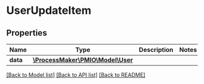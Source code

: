 # UserUpdateItem

## Properties
Name | Type | Description | Notes
------------ | ------------- | ------------- | -------------
**data** | [**\ProcessMaker\PMIO\Model\User**](User.md) |  | 

[[Back to Model list]](../README.md#documentation-for-models) [[Back to API list]](../README.md#documentation-for-api-endpoints) [[Back to README]](../README.md)


